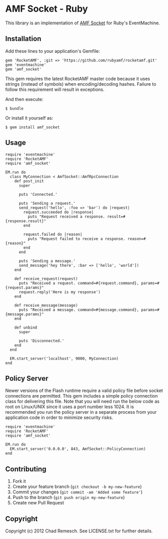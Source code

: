 # AMF Socket - Ruby

This library is an implementation of [AMF Socket](https://github.com/chadrem/amf_socket) for Ruby's EventMachine.

## Installation

Add these lines to your application's Gemfile:

    gem 'RocketAMF', :git => 'https://github.com/rubyamf/rocketamf.git'
    gem 'eventmachine'
    gem 'amf_socket'

This gem requires the latest RocketAMF master code because it uses strings (instead of symbols) when encoding/decoding hashes.
Failure to follow this requirement will result in exceptions.

And then execute:

    $ bundle

Or install it yourself as:

    $ gem install amf_socket

## Usage

    require 'eventmachine'
    require 'RocketAMF'
    require 'amf_socket'

    EM.run do
      class MyConnection < AmfSocket::AmfRpcConnection
        def post_init
          super

          puts 'Connected.'

          puts 'Sending a request.'
          send_request('hello', :foo => 'bar') do |request|
            request.succeeded do |response|
              puts "Request received a response. result=#{response.result}"
            end

            request.failed do |reason|
              puts "Request failed to receive a response. reason=#{reason}"
            end
          end

          puts 'Sending a message.'
          send_message('hey there', :bar => ['hello', 'world'])
        end

        def receive_request(request)
          puts "Received a request. command=#{request.command}, params=#{request.params}"
          request.reply('Here is my response')
        end

        def receive_message(message)
          puts "Received a message. command=#{message.command}, params=#{message.params}"
        end

        def unbind
          super

          puts 'Disconnected.'
        end
      end

      EM.start_server('localhost', 9000, MyConnection)
    end

## Policy Server

Newer versions of the Flash runtime require a valid policy file before socket connections are permitted.
This gem includes a simple policy connection class for delivering this file.
Note that you will need run the below code as root on Linux/UNIX since it uses a port number less 1024.
It is recommended you run the policy server in a separate process from your application code in order to minimize security risks.  

    require 'eventmachine'
    require 'RocketAMF'
    require 'amf_socket'

    EM.run do
      EM.start_server('0.0.0.0', 843, AmfSocket::PolicyConnection)
    end

## Contributing

1. Fork it
2. Create your feature branch (`git checkout -b my-new-feature`)
3. Commit your changes (`git commit -am 'Added some feature'`)
4. Push to the branch (`git push origin my-new-feature`)
5. Create new Pull Request

## Copyright

Copyright (c) 2012 Chad Remesch. See LICENSE.txt for further details.

